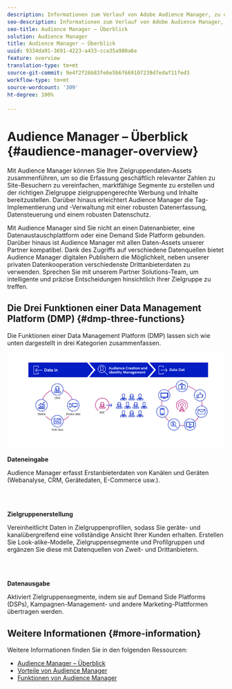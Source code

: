 ```yaml
---
description: Informationen zum Verlauf von Adobe Audience Manager, zu den erfassten Datentypen, zur Segmentierung, zum Reporting usw.
seo-description: Informationen zum Verlauf von Adobe Audience Manager, zu den erfassten Datentypen, zur Segmentierung, zum Reporting usw.
seo-title: Audience Manager – Überblick
solution: Audience Manager
title: Audience Manager – Überblick
uuid: 9334da91-3691-4223-a433-cca35a980a6e
feature: overview
translation-type: tm+mt
source-git-commit: 9e4f2f26b83fe6e5b6f669107239d7edaf11fed3
workflow-type: tm+mt
source-wordcount: '309'
ht-degree: 100%

---
```



# Audience Manager – Überblick {#audience-manager-overview}

Mit Audience Manager können Sie Ihre Zielgruppendaten-Assets zusammenführen, um so die Erfassung geschäftlich relevanter Zahlen zu Site-Besuchern zu vereinfachen, marktfähige Segmente zu erstellen und der richtigen Zielgruppe zielgruppengerechte Werbung und Inhalte bereitzustellen. Darüber hinaus erleichtert Audience Manager die Tag-Implementierung und -Verwaltung mit einer robusten Datenerfassung, Datensteuerung und einem robusten Datenschutz.

Mit Audience Manager sind Sie nicht an einen Datenanbieter, eine Datenaustauschplattform oder eine Demand Side Platform gebunden. Darüber hinaus ist Audience Manager mit allen Daten-Assets unserer Partner kompatibel. Dank des Zugriffs auf verschiedene Datenquellen bietet Audience Manager digitalen Publishern die Möglichkeit, neben unserer privaten Datenkooperation verschiedenste Drittanbieterdaten zu verwenden. Sprechen Sie mit unserem Partner Solutions-Team, um intelligente und präzise Entscheidungen hinsichtlich Ihrer Zielgruppe zu treffen.

## Die Drei Funktionen einer Data Management Platform (DMP) {#dmp-three-functions}

Die Funktionen einer Data Management Platform (DMP) lassen sich wie unten dargestellt in drei Kategorien zusammenfassen.

![Bild der drei DMP-Funktionen: Dateneingabe, Zielgruppenerstellung, Datenausgabe](/help/using/overview/assets/dmp-functions.png)

**Dateneingabe**

Audience Manager erfasst Erstanbieterdaten von Kanälen und Geräten (Webanalyse, CRM, Gerätedaten, E-Commerce usw.).

<br> 

**Zielgruppenerstellung**

Vereinheitlicht Daten in Zielgruppenprofilen, sodass Sie geräte- und kanalübergreifend eine vollständige Ansicht Ihrer Kunden erhalten. Erstellen Sie Look-alike-Modelle, Zielgruppensegmente und Profilgruppen und ergänzen Sie diese mit Datenquellen von Zweit- und Drittanbietern.

<br> 

**Datenausgabe**

Aktiviert Zielgruppensegmente, indem sie auf Demand Side Platforms (DSPs), Kampagnen-Management- und andere Marketing-Plattformen übertragen werden.

## Weitere Informationen {#more-information}

Weitere Informationen finden Sie in den folgenden Ressourcen:
* [Audience Manager – Überblick](https://www.adobe.com/de/analytics/audience-manager.html)
* [Vorteile von Audience Manager](https://www.adobe.com/de/analytics/audience-manager/benefits.html)
* [Funktionen von Audience Manager](https://www.adobe.com/de/analytics/audience-manager/features.html)


<!--

## History and Background {#history-and-background}

Audience Manager started as Demdex in 2008. It was acquired by Adobe Systems in 2011 and subsequently rebranded as Audience Manager.

## History {#history}

Since 2008, Audience Manager (formerly, [!UICONTROL Demdex]) has been a pioneer in the on-line audience management market. Audience Manager services power dynamic, multi-channel online data strategies. Our platform and services are used by an array of diverse industries from automobiles (AutoTrader), to airlines (American Airlines), and financial services companies (American Express). Audience Manager uses enterprise-level technology to provide the scale, reliability, analytics, and performance to help your business succeed online. Audience Manager integrates with the Adobe Experience Cloud to help you centralize, manage, and take action on your data assets across a growing number of digitally addressable channels.

## Audience Manager and its Data Management Platform (DMP) {#aam-dmp}

Audience Manager helps you manage your data pipeline. Our service is a catalyst that transforms generic users and raw data signals into actual audience segments used for multi-channel marketing efforts. Additionally, Audience Manager provides tools for tag management and audience analytics while simultaneously meeting the privacy and data security needs of clients and consumers.

![](assets/am_overview_80.png)


-->